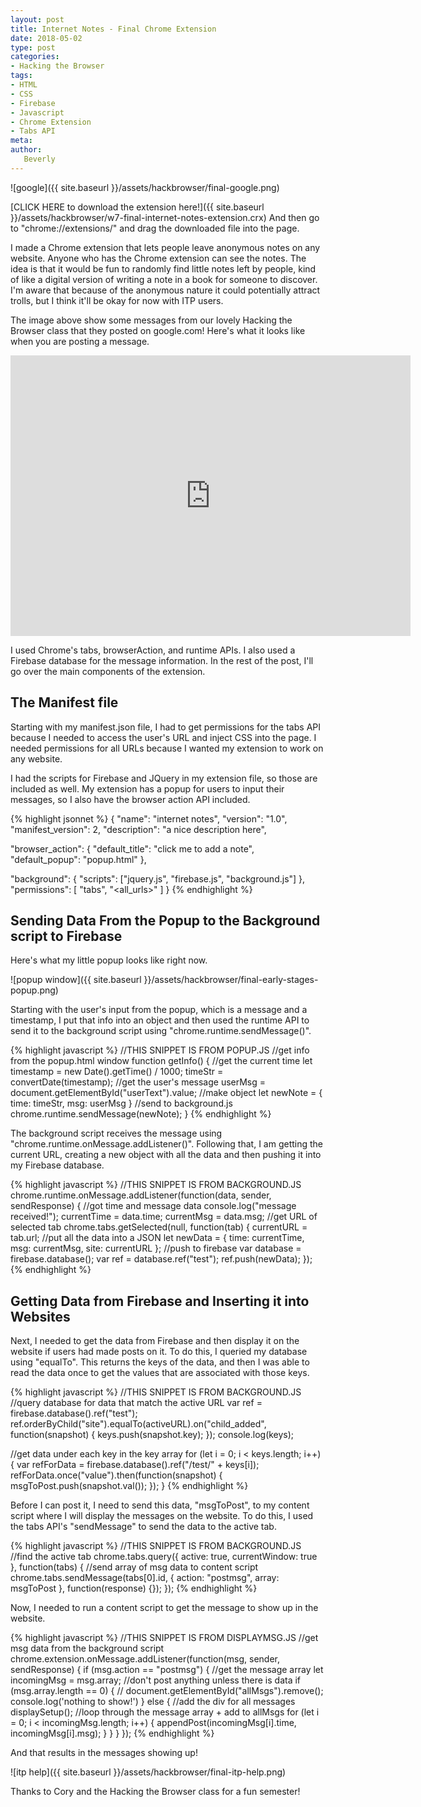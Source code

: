 ```yaml
---
layout: post
title: Internet Notes - Final Chrome Extension
date: 2018-05-02
type: post
categories:
- Hacking the Browser
tags:
- HTML
- CSS
- Firebase
- Javascript
- Chrome Extension
- Tabs API
meta:
author:
   Beverly
---
```


![google]({{ site.baseurl }}/assets/hackbrowser/final-google.png)

[CLICK HERE to download the extension here!]({{ site.baseurl }}/assets/hackbrowser/w7-final-internet-notes-extension.crx) And then go to "chrome://extensions/" and drag the downloaded file into the page.

I made a Chrome extension that lets people leave anonymous notes on any website. Anyone who has the Chrome extension can see the notes. The idea is that it would be fun to randomly find little notes left by people, kind of like a digital version of writing a note in a book for someone to discover. I'm aware that because of the anonymous nature it could potentially attract trolls, but I think it'll be okay for now with ITP users.

The image above show some messages from our lovely Hacking the Browser class that they posted on google.com! Here's what it looks like when you are posting a message.

<p><div class="responsive-container"><iframe src="https://player.vimeo.com/video/267657390" width="640" height="449" frameborder="0" webkitallowfullscreen mozallowfullscreen allowfullscreen></iframe></div></p>

I used Chrome's tabs, browserAction, and runtime APIs. I also used a Firebase database for the message information. In the rest of the post, I'll go over the main components of the extension.

<!--more-->

## The Manifest file

Starting with my manifest.json file, I had to get permissions for the tabs API because I needed to access the user's URL and inject CSS into the page. I needed permissions for all URLs because I wanted my extension to work on any website.

I had the scripts for Firebase and JQuery in my extension file, so those are included as well. My extension has a popup for users to input their messages, so I also have the browser action API included.

{% highlight jsonnet %}
{
  "name": "internet notes",
  "version": "1.0",
  "manifest_version": 2,
  "description": "a nice description here",

  "browser_action": {
    "default_title": "click me to add a note",
    "default_popup": "popup.html"
  },

  "background": {
    "scripts": ["jquery.js", "firebase.js", "background.js"]
  },
  "permissions": [
    "tabs",
    "<all_urls>"
  ]
}
{% endhighlight %}

## Sending Data From the Popup to the Background script to Firebase

Here's what my little popup looks like right now.

![popup window]({{ site.baseurl }}/assets/hackbrowser/final-early-stages-popup.png)

Starting with the user's input from the popup, which is a message and a timestamp, I put that info into an object and then used the runtime API to send it to the background script using "chrome.runtime.sendMessage()".

{% highlight javascript %}
//THIS SNIPPET IS FROM POPUP.JS
//get info from the popup.html window
function getInfo() {
  //get the current time
  let timestamp = new Date().getTime() / 1000;
  timeStr = convertDate(timestamp);
  //get the user's message
  userMsg = document.getElementById("userText").value;
  //make object
  let newNote = {
    time: timeStr,
    msg: userMsg
  }
  //send to background.js
  chrome.runtime.sendMessage(newNote);
}
{% endhighlight %}

The background script receives the message using "chrome.runtime.onMessage.addListener()". Following that, I am getting the current URL, creating a new object with all the data and then pushing it into my Firebase database.

{% highlight javascript %}
//THIS SNIPPET IS FROM BACKGROUND.JS
chrome.runtime.onMessage.addListener(function(data, sender, sendResponse) {
  //got time and message data
  console.log("message received!");
  currentTime = data.time;
  currentMsg = data.msg;
  //get URL of selected tab
  chrome.tabs.getSelected(null, function(tab) {
    currentURL = tab.url;
    //put all the data into a JSON
    let newData = {
      time: currentTime,
      msg: currentMsg,
      site: currentURL
    };
    //push to firebase
    var database = firebase.database();
    var ref = database.ref("test");
    ref.push(newData);
  });
{% endhighlight %}

## Getting Data from Firebase and Inserting it into Websites

Next, I needed to get the data from Firebase and then display it on the website if users had made posts on it. To do this, I queried my database using "equalTo". This returns the keys of the data, and then I was able to read the data once to get the values that are associated with those keys.  

{% highlight javascript %}
//THIS SNIPPET IS FROM BACKGROUND.JS
//query database for data that match the active URL
var ref = firebase.database().ref("test");
ref.orderByChild("site").equalTo(activeURL).on("child_added", function(snapshot) {
  keys.push(snapshot.key);
});
console.log(keys);

//get data under each key in the key array
for (let i = 0; i < keys.length; i++) {
  var refForData = firebase.database().ref("/test/" + keys[i]);
  refForData.once("value").then(function(snapshot) {
    msgToPost.push(snapshot.val());
  });
}
{% endhighlight %}

Before I can post it, I need to send this data, "msgToPost", to my content script where I will display the messages on the website. To do this, I used the tabs API's "sendMessage" to send the data to the active tab.

{% highlight javascript %}
//THIS SNIPPET IS FROM BACKGROUND.JS
//find the active tab
chrome.tabs.query({
  active: true,
  currentWindow: true
}, function(tabs) {
  //send array of msg data to content script
  chrome.tabs.sendMessage(tabs[0].id, {
    action: "postmsg",
    array: msgToPost
  }, function(response) {});
});
{% endhighlight %}

Now, I needed to run a content script to get the message to show up in the website.

{% highlight javascript %}
//THIS SNIPPET IS FROM DISPLAYMSG.JS
//get msg data from the background script
chrome.extension.onMessage.addListener(function(msg, sender, sendResponse) {
  if (msg.action == "postmsg") {
    //get the message array
    let incomingMsg = msg.array;
    //don't post anything unless there is data
    if (msg.array.length == 0) {
      // document.getElementById("allMsgs").remove();
      console.log('nothing to show!')
    } else {
      //add the div for all messages
      displaySetup();
      //loop through the message array + add to allMsgs
      for (let i = 0; i < incomingMsg.length; i++) {
        appendPost(incomingMsg[i].time, incomingMsg[i].msg);
      }
    }
  }
});
{% endhighlight %}

And that results in the messages showing up!

![itp help]({{ site.baseurl }}/assets/hackbrowser/final-itp-help.png)

Thanks to Cory and the Hacking the Browser class for a fun semester!
